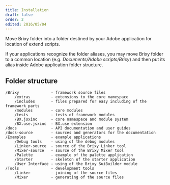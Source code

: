 ```yaml
---
title: Installation
draft: false
order: 2
edited: 2016/05/04
---
```

Move Brixy folder into a folder destined by your Adobe application for location of extend scripts.

If your applications recognize the folder aliases, you may move Brixy folder to a common location (e.g. _Documents/Adobe scripts/Brixy_) and then put its alias inside Adobe application folder structure.

## Folder structure

```text
/Brixy              - framework source files
    /extras         - extensions to the core namespace
    /includes       - files prepared for easy including of the framework parts
    /modules        - core modules
    /tests          - tests of framework modules
    /BX.jsxinc      - core namespace and module system
    /BX.use.jsxinc  - BX.use extension
/docs               - API documentation and user guides
/docs-source        - sources and generators for the documentation
/Examples           - example applications
    /Debug tools    - using of the debug modules
    /Linker-source  - source of the Brixy Linker tool
    /Mixer-source   - source of the Brixy Mixer tool
    /Palette        - example of the palette application
    /Starter        - skeleton of the starter application
    /User Interface - using of the Brixy SuiBuilder module
/Tools              - development tools
    /Linker         - joining of the source files
    /Mixer          - generating of the source files
```
